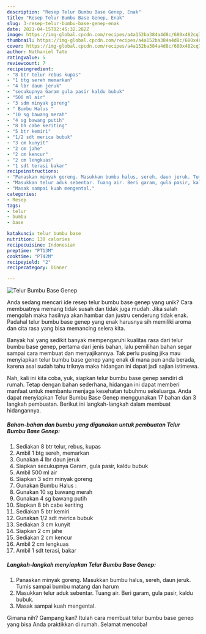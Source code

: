 ```yaml
---
description: "Resep Telur Bumbu Base Genep, Enak"
title: "Resep Telur Bumbu Base Genep, Enak"
slug: 3-resep-telur-bumbu-base-genep-enak
date: 2021-04-15T02:45:32.282Z
image: https://img-global.cpcdn.com/recipes/a4a152ba384a4d8c/680x482cq70/telur-bumbu-base-genep-foto-resep-utama.jpg
thumbnail: https://img-global.cpcdn.com/recipes/a4a152ba384a4d8c/680x482cq70/telur-bumbu-base-genep-foto-resep-utama.jpg
cover: https://img-global.cpcdn.com/recipes/a4a152ba384a4d8c/680x482cq70/telur-bumbu-base-genep-foto-resep-utama.jpg
author: Nathaniel Tate
ratingvalue: 5
reviewcount: 7
recipeingredient:
- "8 btr telur rebus kupas"
- "1 btg sereh memarkan"
- "4 lbr daun jeruk"
- "secukupnya Garam gula pasir kaldu bubuk"
- "500 ml air"
- "3 sdm minyak goreng"
- " Bumbu Halus "
- "10 sg bawang merah"
- "4 sg bawang putih"
- "8 bh cabe keriting"
- "5 btr kemiri"
- "1/2 sdt merica bubuk"
- "3 cm kunyit"
- "2 cm jahe"
- "2 cm kencur"
- "2 cm lengkuas"
- "1 sdt terasi bakar"
recipeinstructions:
- "Panaskan minyak goreng. Masukkan bumbu halus, sereh, daun jeruk. Tumis sampai bumbu matang dan harum"
- "Masukkan telur aduk sebentar. Tuang air. Beri garam, gula pasir, kaldu bubuk."
- "Masak sampai kuah mengental."
categories:
- Resep
tags:
- telur
- bumbu
- base

katakunci: telur bumbu base 
nutrition: 138 calories
recipecuisine: Indonesian
preptime: "PT13M"
cooktime: "PT42M"
recipeyield: "2"
recipecategory: Dinner

---
```



![Telur Bumbu Base Genep](https://img-global.cpcdn.com/recipes/a4a152ba384a4d8c/680x482cq70/telur-bumbu-base-genep-foto-resep-utama.jpg)

Anda sedang mencari ide resep telur bumbu base genep yang unik? Cara membuatnya memang tidak susah dan tidak juga mudah. Jika salah mengolah maka hasilnya akan hambar dan justru cenderung tidak enak. Padahal telur bumbu base genep yang enak harusnya sih memiliki aroma dan cita rasa yang bisa memancing selera kita.



Banyak hal yang sedikit banyak mempengaruhi kualitas rasa dari telur bumbu base genep, pertama dari jenis bahan, lalu pemilihan bahan segar sampai cara membuat dan menyajikannya. Tak perlu pusing jika mau menyiapkan telur bumbu base genep yang enak di mana pun anda berada, karena asal sudah tahu triknya maka hidangan ini dapat jadi sajian istimewa.


Nah, kali ini kita coba, yuk, siapkan telur bumbu base genep sendiri di rumah. Tetap dengan bahan sederhana, hidangan ini dapat memberi manfaat untuk membantu menjaga kesehatan tubuhmu sekeluarga. Anda dapat menyiapkan Telur Bumbu Base Genep menggunakan 17 bahan dan 3 langkah pembuatan. Berikut ini langkah-langkah dalam membuat hidangannya.

<!--inarticleads1-->

##### Bahan-bahan dan bumbu yang digunakan untuk pembuatan Telur Bumbu Base Genep:

1. Sediakan 8 btr telur, rebus, kupas
1. Ambil 1 btg sereh, memarkan
1. Gunakan 4 lbr daun jeruk
1. Siapkan secukupnya Garam, gula pasir, kaldu bubuk
1. Ambil 500 ml air
1. Siapkan 3 sdm minyak goreng
1. Gunakan  Bumbu Halus :
1. Gunakan 10 sg bawang merah
1. Gunakan 4 sg bawang putih
1. Siapkan 8 bh cabe keriting
1. Sediakan 5 btr kemiri
1. Gunakan 1/2 sdt merica bubuk
1. Sediakan 3 cm kunyit
1. Siapkan 2 cm jahe
1. Sediakan 2 cm kencur
1. Ambil 2 cm lengkuas
1. Ambil 1 sdt terasi, bakar




<!--inarticleads2-->

##### Langkah-langkah menyiapkan Telur Bumbu Base Genep:

1. Panaskan minyak goreng. Masukkan bumbu halus, sereh, daun jeruk. Tumis sampai bumbu matang dan harum
1. Masukkan telur aduk sebentar. Tuang air. Beri garam, gula pasir, kaldu bubuk.
1. Masak sampai kuah mengental.




Gimana nih? Gampang kan? Itulah cara membuat telur bumbu base genep yang bisa Anda praktikkan di rumah. Selamat mencoba!
